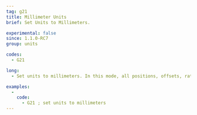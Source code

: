 ```yaml
---
tag: g21
title: Millimeter Units
brief: Set Units to Millimeters.

experimental: false
since: 1.1.0-RC7
group: units

codes:
  - G21

long:
  - Set units to millimeters. In this mode, all positions, offsets, rates, accelerations, etc., specified in GCode parameters are interpreted as millimeters.

examples:
  -
    code:
      - G21 ; set units to millimeters
---
```

